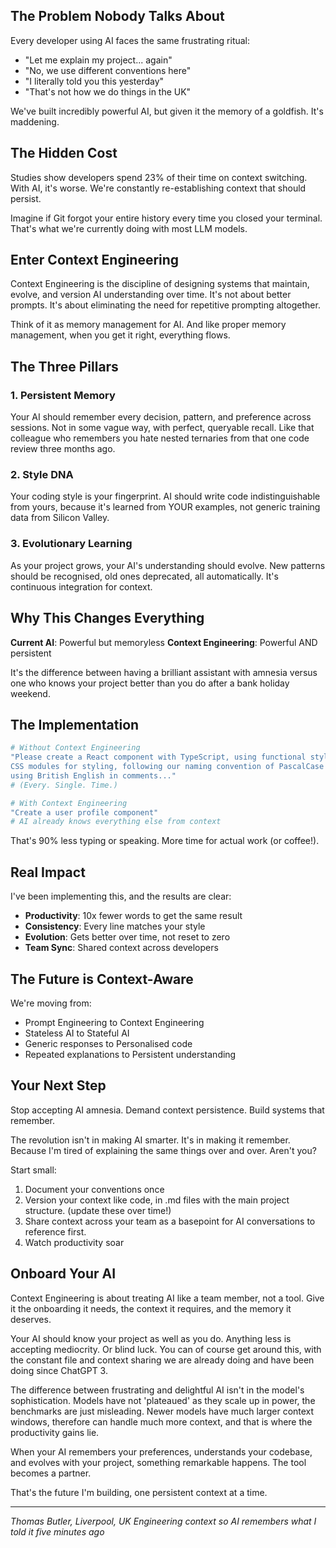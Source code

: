 ## The Problem Nobody Talks About

Every developer using AI faces the same frustrating ritual:

- "Let me explain my project... again"
- "No, we use different conventions here"
- "I literally told you this yesterday"
- "That's not how we do things in the UK"

We've built incredibly powerful AI, but given it the memory of a goldfish. It's maddening.

## The Hidden Cost

Studies show developers spend 23% of their time on context switching. With AI, it's worse. We're constantly re-establishing context that should persist.

Imagine if Git forgot your entire history every time you closed your terminal. That's what we're currently doing with most LLM models.

## Enter Context Engineering

Context Engineering is the discipline of designing systems that maintain, evolve, and version AI understanding over time. It's not about better prompts. It's about eliminating the need for repetitive prompting altogether.

Think of it as memory management for AI. And like proper memory management, when you get it right, everything flows.

## The Three Pillars

### 1. Persistent Memory

Your AI should remember every decision, pattern, and preference across sessions. Not in some vague way, with perfect, queryable recall. Like that colleague who remembers you hate nested ternaries from that one code review three months ago.

### 2. Style DNA

Your coding style is your fingerprint. AI should write code indistinguishable from yours, because it's learned from YOUR examples, not generic training data from Silicon Valley.

### 3. Evolutionary Learning

As your project grows, your AI's understanding should evolve. New patterns should be recognised, old ones deprecated, all automatically. It's continuous integration for context.

## Why This Changes Everything

**Current AI**: Powerful but memoryless
**Context Engineering**: Powerful AND persistent

It's the difference between having a brilliant assistant with amnesia versus one who knows your project better than you do after a bank holiday weekend.

## The Implementation

```bash
# Without Context Engineering
"Please create a React component with TypeScript, using functional style with hooks,
CSS modules for styling, following our naming convention of PascalCase for components,
using British English in comments..."
# (Every. Single. Time.)

# With Context Engineering
"Create a user profile component"
# AI already knows everything else from context
```

That's 90% less typing or speaking. More time for actual work (or coffee!).

## Real Impact

I've been implementing this, and the results are clear:

- **Productivity**: 10x fewer words to get the same result
- **Consistency**: Every line matches your style
- **Evolution**: Gets better over time, not reset to zero
- **Team Sync**: Shared context across developers

## The Future is Context-Aware

We're moving from:

- Prompt Engineering to Context Engineering
- Stateless AI to Stateful AI
- Generic responses to Personalised code
- Repeated explanations to Persistent understanding

## Your Next Step

Stop accepting AI amnesia. Demand context persistence. Build systems that remember.

The revolution isn't in making AI smarter. It's in making it remember. Because I'm tired of explaining the same things over and over. Aren't you?

Start small:

1. Document your conventions once
2. Version your context like code, in .md files with the main project structure. (update these over time!)
3. Share context across your team as a basepoint for AI conversations to reference first.
4. Watch productivity soar

## Onboard Your AI

Context Engineering is about treating AI like a team member, not a tool. Give it the onboarding it needs, the context it requires, and the memory it deserves.

Your AI should know your project as well as you do. Anything less is accepting mediocrity. Or blind luck. You can of course get around this, with the constant file and context sharing we are already doing and have been doing since ChatGPT 3.

The difference between frustrating and delightful AI isn't in the model's sophistication.
Models have not 'plateaued' as they scale up in power, the benchmarks are just misleading. Newer models have much larger context windows, therefore can handle much more context, and that is where the productivity gains lie.

When your AI remembers your preferences, understands your codebase, and evolves with your project, something remarkable happens. The tool becomes a partner.

That's the future I'm building, one persistent context at a time.

---

*Thomas Butler, Liverpool, UK*
*Engineering context so AI remembers what I told it five minutes ago*
